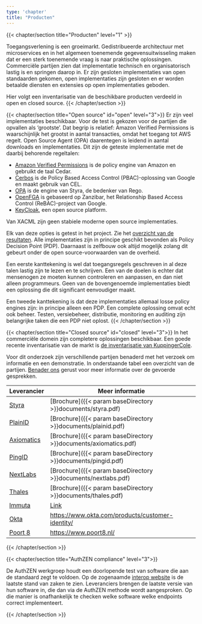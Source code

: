 ```yaml
---
type: 'chapter'
title: "Producten"
---
```


{{< chapter/section title="Producten" level="1" >}}

Toegangsverlening is een groeimarkt. Gedistribueerde architectuur met microservices en in het algemeen toenemende gegevensuitwisseling maken dat er een sterk toenemende vraag is naar praktische oplossingen. Commerciële partijen zien dat implementatie technisch en organisatorisch lastig is en springen daarop in. Er zijn gesloten implementaties van open standaarden gekomen, open implementaties zijn gesloten en er worden betaalde diensten en extensies op open implementaties geboden.
 
Hier volgt een inventarisatie van de beschikbare producten verdeeld in open en closed source.
{{< /chapter/section >}}

{{< chapter/section title="Open source" id="open" level="3">}} 
Er zijn veel implementaties beschikbaar. Voor de test is gekozen voor de partijen die opvallen als ‘grootste’. Dat begrip is relatief: Amazon Verified Permissions is waarschijnlijk het grootst in aantal transacties, omdat het toegang tot AWS regelt. Open Source Agent (OPA) daarentegen is leidend in aantal downloads en implementaties.
Dit zijn de geteste implementatie met de daarbij behorende regeltalen:

- [Amazon Verified Permissions](https://aws.amazon.com/verified-permissions/) is de policy engine van Amazon en gebruikt de taal Cedar.
- [Cerbos](https://www.cerbos.dev/) is de Policy Based Access Control (PBAC)-oplossing van Google en maakt gebruik van CEL.
- [OPA](https://www.openpolicyagent.org/) is de engine van Styra, de bedenker van Rego.
- [OpenFGA](https://openfga.dev/) is gebaseerd op Zanzibar, het Relationship Based Access Control (ReBAC)-project van Google.
- [KeyCloak](https://www.keycloak.org/docs/latest/authorization_services/index.html), een open source platform.

Van XACML zijn geen stabiele moderne open source implementaties.

Elk van deze opties is getest in het project. Zie het [overzicht van de resultaten](opensource). Alle implementaties zijn in principe geschikt bevonden als Policy Decision Point (PDP). Daarnaast is zelfbouw ook altijd mogelijk zolang dit gebeurt onder de open source-voorwaarden van de overheid.

Een eerste kanttekening is wel dat toegangsregels geschreven in al deze talen lastig zijn te lezen en te schrijven. Een van de doelen is echter dat mensenogen ze moeten kunnen controleren en aanpassen, en dan niet alleen programmeurs. Geen van de bovengenoemde implementaties biedt een oplossing die dit significant eenvoudiger maakt.

Een tweede kanttekening is dat deze implementaties allemaal losse policy engines zijn: in principe alleen een PDP. Een complete oplossing omvat echt ook beheer. Testen, versiebeheer, distributie, monitoring en auditing zijn belangrijke taken die een PDP niet oplost.
{{< /chapter/section >}}

{{< chapter/section title="Closed source" id="closed" level="3">}}
In het commerciële domein zijn completere oplossingen beschikbaar. Een goede recente inventarisatie van de markt is [de inventarisatie van KuppingerCole](https://www.kuppingercole.com/research/lc80819/policy-based-access-management).

Voor dit onderzoek zijn verschillende partijen benaderd met het verzoek om informatie en een demonstratie. In onderstaande tabel een overzicht van de partijen. [Benader ons](mailto:ftv@vng.nl) gerust voor meer informatie over de gevoerde gesprekken. 

| Leverancier                                                                        | Meer informatie                                                   |
|------------------------------------------------------------------------------------|-------------------------------------------------------------------|
| [Styra](styra)                                                                     | [Brochure]({{< param baseDirectory >}}documents/styra.pdf)        |
| [PlainID](plainid)                                                                 | [Brochure]({{< param baseDirectory >}}documents/plainid.pdf)      |
| [Axiomatics](axiomatics)                                                           | [Brochure]({{< param baseDirectory >}}documents/axiomatics.pdf)   |
| [PingID](https://www.pingidentity.com/en/platform/capabilities/authorization.html) | [Brochure]({{< param baseDirectory >}}documents/pingid.pdf)       |
| [NextLabs](https://www.nextlabs.com/products/cloudaz-policy-platform/)             | [Brochure]({{< param baseDirectory >}}documents/nextlabs.pdf)     |
| [Thales](https://cpl.thalesgroup.com/access-management/externalized-authorization) | [Brochure]({{< param baseDirectory >}}documents/thales.pdf)       |
| [Immuta](https://www.immuta.com/)                                                  | [Link](https://www.immuta.com/product/policy-entitlement-engine/) |
| [Okta](https://www.okta.com/)                                                      | https://www.okta.com/products/customer-identity/                  |
| [Poort 8](https://www.poort8.nl/)                                                  | https://www.poort8.nl/                                            |

{{< /chapter/section >}}

{{< chapter/section title="AuthZEN compliance" level="3">}}

De AuthZEN werkgroep houdt een doorlopende test van software die aan de standaard zegt te voldoen. Op de zogenaamde [interop website](https://authzen-interop.net/) is de laatste stand van zaken te zien. Leveranciers brengen de laatste versie van hun software in, die dan via de AuthZEN methode wordt aangesproken. Op die manier is onafhankelijk te checken welke software welke endpoints correct implementeert.

{{< /chapter/section >}}